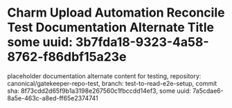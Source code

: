 # Charm Upload Automation Reconcile Test Documentation Alternate Title some uuid: 3b7fda18-9323-4a58-8762-f86dbf15a23e
 placeholder documentation alternate content for testing,  repository: canonical/gatekeeper-repo-test,  branch: test-to-read-e2e-setup,  commit sha: 8f73cdd2d65f9b1a3198e267560c1fbccdd14ef3,  some uuid: 7a5cdae6-8a5e-463c-a8ed-ff65e2374741